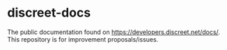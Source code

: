 # discreet-docs
The public documentation found on https://developers.discreet.net/docs/. This repository is for improvement proposals/issues.

